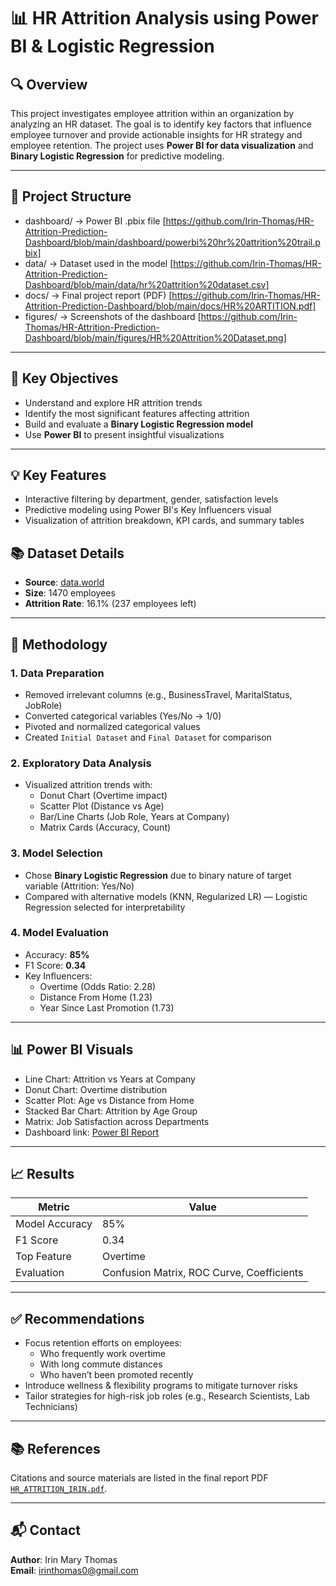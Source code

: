 # 📊 HR Attrition Analysis using Power BI & Logistic Regression

## 🔍 Overview

This project investigates employee attrition within an organization by analyzing an HR dataset. The goal is to identify key factors that influence employee turnover and provide actionable insights for HR strategy and employee retention. The project uses **Power BI for data visualization** and **Binary Logistic Regression** for predictive modeling.

---

## 📂 Project Structure
- dashboard/ → Power BI .pbix file [https://github.com/Irin-Thomas/HR-Attrition-Prediction-Dashboard/blob/main/dashboard/powerbi%20hr%20attrition%20trail.pbix] 
- data/ → Dataset used in the model [https://github.com/Irin-Thomas/HR-Attrition-Prediction-Dashboard/blob/main/data/hr%20attrition%20dataset.csv]
- docs/ → Final project report (PDF) [https://github.com/Irin-Thomas/HR-Attrition-Prediction-Dashboard/blob/main/docs/HR%20ARTITION.pdf]
- figures/ → Screenshots of the dashboard  [https://github.com/Irin-Thomas/HR-Attrition-Prediction-Dashboard/blob/main/figures/HR%20Attrition%20Dataset.png]

---

## 📌 Key Objectives

- Understand and explore HR attrition trends
- Identify the most significant features affecting attrition
- Build and evaluate a **Binary Logistic Regression model**
- Use **Power BI** to present insightful visualizations

---
## 💡 Key Features
- Interactive filtering by department, gender, satisfaction levels
- Predictive modeling using Power BI's Key Influencers visual
- Visualization of attrition breakdown, KPI cards, and summary tables

  
## 📚 Dataset Details

- **Source**: [data.world](https://data.world/juhipathak7/hr-attrition-data)
- **Size**: 1470 employees
- **Attrition Rate**: 16.1% (237 employees left)

---

## 🧪 Methodology

### 1. **Data Preparation**
- Removed irrelevant columns (e.g., BusinessTravel, MaritalStatus, JobRole)
- Converted categorical variables (Yes/No → 1/0)
- Pivoted and normalized categorical values
- Created `Initial Dataset` and `Final Dataset` for comparison

### 2. **Exploratory Data Analysis**
- Visualized attrition trends with:
  - Donut Chart (Overtime impact)
  - Scatter Plot (Distance vs Age)
  - Bar/Line Charts (Job Role, Years at Company)
  - Matrix Cards (Accuracy, Count)

### 3. **Model Selection**
- Chose **Binary Logistic Regression** due to binary nature of target variable (Attrition: Yes/No)
- Compared with alternative models (KNN, Regularized LR) — Logistic Regression selected for interpretability

### 4. **Model Evaluation**
- Accuracy: **85%**
- F1 Score: **0.34**
- Key Influencers:
  - Overtime (Odds Ratio: 2.28)
  - Distance From Home (1.23)
  - Year Since Last Promotion (1.73)

---

## 📊 Power BI Visuals

- Line Chart: Attrition vs Years at Company
- Donut Chart: Overtime distribution
- Scatter Plot: Age vs Distance from Home
- Stacked Bar Chart: Attrition by Age Group
- Matrix: Job Satisfaction across Departments
- Dashboard link: [Power BI Report](https://app.powerbi.com/groups/me/reports/5da343c9-ac1c-466c-8f49-ee28f1fd20e0)

---

## 📈 Results

| Metric        | Value     |
|---------------|-----------|
| Model Accuracy| 85%       |
| F1 Score      | 0.34      |
| Top Feature   | Overtime  |
| Evaluation    | Confusion Matrix, ROC Curve, Coefficients |

---

## ✅ Recommendations

- Focus retention efforts on employees:
  - Who frequently work overtime
  - With long commute distances
  - Who haven’t been promoted recently
- Introduce wellness & flexibility programs to mitigate turnover risks
- Tailor strategies for high-risk job roles (e.g., Research Scientists, Lab Technicians)

---

## 📚 References

Citations and source materials are listed in the final report PDF [`HR_ATTRITION_IRIN.pdf`](report/HR_ATTRITION_IRIN.pdf).

---

## 📬 Contact

**Author**: Irin Mary Thomas  
**Email**: irinthomas0@gmail.com  





